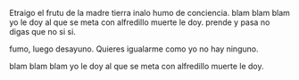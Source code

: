 Etraigo el frutu de la madre tierra inalo humo de conciencia.
blam blam blam yo le doy al que se meta con alfredillo muerte le doy.
prende y pasa no digas que no si si.


fumo, luego desayuno. Quieres igualarme
como yo no hay ninguno.

blam blam blam yo le doy al que se meta con alfredillo muerte le doy.
